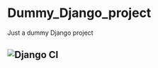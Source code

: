# Dummy_Django_project

 Just a dummy Django project
## ![Django CI](https://github.com/Pratyush-Saxena/Dummy_Django_project/workflows/Django%20CI/badge.svg)
